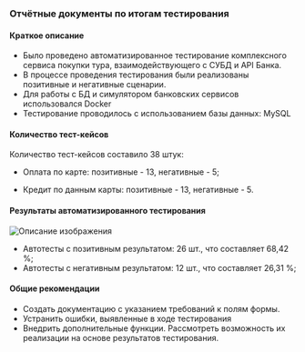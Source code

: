 ### Отчётные документы по итогам тестирования
#### Краткое описание

- Было проведено автоматизированное тестирование комплексного сервиса покупки тура, взаимодействующего с СУБД и API Банка.
- В процессе проведения тестирования были реализованы позитивные и негативные сценарии.
- Для работы с БД и симулятором банковских сервисов использовался Docker
- Тестирование проводилось с использованием базы данных: MySQL

#### Количество тест-кейсов
Количество тест-кейсов составило 38 штук:

- Оплата по карте: позитивные - 13, негативные - 5;

- Кредит по данным карты: позитивные - 13, негативные - 5.

#### Результаты автоматизированного тестирования

![Описание изображения](https://cloud.mail.ru/public/ykGA/wXkbS9fSB)


- Автотесты с позитивным результатом: 26 шт., что составляет 68,42 %; 
- Автотесты с негативным результатом: 12 шт., что составляет 26,31 %;

#### Общие рекомендации

- Создать документацию с указанием требований к полям формы.
- Устранить ошибки, выявленные в ходе тестирования
- Внедрить дополнительные функции. Рассмотреть возможность их реализации на основе результатов тестирования.
